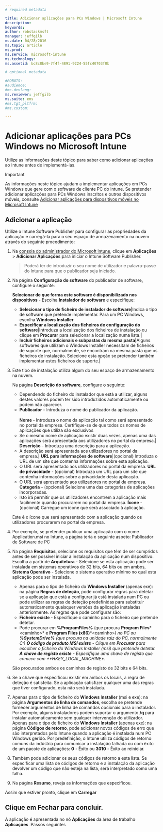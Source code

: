 ```yaml
---
# required metadata

title: Adicionar aplicações para PCs Windows | Microsoft Intune
description:
keywords:
author: robstackmsft
manager: jeffgilb
ms.date: 04/28/2016
ms.topic: article
ms.prod:
ms.service: microsoft-intune
ms.technology:
ms.assetid: bc8c8be9-7f4f-4891-9224-55fc40703f0b

# optional metadata

#ROBOTS:
#audience:
#ms.devlang:
ms.reviewer: jeffgilb
ms.suite: ems
#ms.tgt_pltfrm:
#ms.custom:

---
```


# Adicionar aplicações para PCs Windows no Microsoft Intune

Utilize as informações deste tópico para saber como adicionar aplicações ao Intune antes de implementá-las.

> [!IMPORTANT]
> As informações neste tópico ajudam a implementar aplicações em PCs Windows que gere com o software de cliente PC do Intune. Se pretender adicionar aplicações para PCs Windows inscritos e outros dispositivos móveis, consulte [Adicionar aplicações para dispositivos móveis no Microsoft Intune](add-apps-for-mobile-devices-in-microsoft-intune.md)


## Adicionar a aplicação
Utilize o Intune Software Publisher para configurar as propriedades da aplicação e carregá-la para o seu espaço de armazenamento na nuvem através do seguinte procedimento:

1.  Na [consola do administrador do Microsoft Intune](https://manage.microsoft.com), clique em **Aplicações** &gt; **Adicionar Aplicações** para iniciar o Intune Software Publisher.

    > Poderá ter de introduzir o seu nome de utilizador e palavra-passe do Intune para que o publicador seja iniciado.



2.  Na página **Configuração do software** do publicador de software, configure o seguinte:

    **Selecionar de que forma este software é disponibilizado nos dispositivos** - Escolha **Instalador de software** e especifique:

    - **Selecionar o tipo de ficheiro de instalador de software**|Indica o tipo de software que pretende implementar. Para um PC Windows, escolha **Windows Installer**
    - **Especificar a localização dos ficheiros de configuração do software**|Introduza a localização dos ficheiros de instalação ou clique em **Procurar** para selecionar a localização numa lista.|
    - **Incluir ficheiros adicionais e subpastas da mesma pasta**|Alguns softwares que utilizam o Windows Installer necessitam de ficheiros de suporte que, normalmente, se encontram na mesma pasta que os ficheiros de instalação. Selecione esta opção se pretender também implementar estes ficheiros de suporte.|

3.  Este tipo de instalação utiliza algum do seu espaço de armazenamento na nuvem.

    Na página **Descrição do software**, configure o seguinte:

    - Dependendo do ficheiro do instalador que está a utilizar, alguns destes valores podem ter sido introduzidos automaticamente ou podem não aparecer.
    - **Publicador** - Introduza o nome do publicador da aplicação.<br /><br />**Nome** - Introduza o nome da aplicação tal como será apresentado no portal da empresa. Certifique-se de que todos os nomes de aplicações que utiliza são exclusivos.
    - Se o mesmo nome de aplicação existir duas vezes, apenas uma das aplicações será apresentada aos utilizadores no portal da empresa.| **Descrição** - Introduza uma descrição para a aplicação.
    - A descrição será apresentada aos utilizadores no portal da empresa.| **URL para informações de software**|(opcional) Introduza o URL de um site que contenha informações sobre esta aplicação.
    - O URL será apresentado aos utilizadores no portal da empresa. **URL de privacidade** - (opcional) Introduza um URL para um site que contenha informações sobre a privacidade desta aplicação.
    - O URL será apresentado aos utilizadores no portal da empresa. **Categoria** - (opcional) Selecione uma das categorias de aplicações incorporadas.
    - Isto irá permitir que os utilizadores encontrem a aplicação mais facilmente quando procurarem no portal da empresa. **Ícone** - (opcional) Carregue um ícone que será associado à aplicação.

    Este é o ícone que será apresentado com a aplicação quando os utilizadores procurarem no portal da empresa.

4.  Por exemplo, se pretender publicar uma aplicação com o nome Application.msi no Intune, a página teria o seguinte aspeto: Publicador de Software de PC

5.  Na página **Requisitos**, selecione os requisitos que têm de ser cumpridos antes de ser possível iniciar a instalação da aplicação num dispositivo.
    Escolha a partir de **Arquitetura** - Selecione se esta aplicação pode ser instalada em sistemas operativos de 32 bits, 64 bits ou em ambos, **Sistema Operativo** - Selecione o sistema operativo mínimo no qual esta aplicação pode ser instalada.
    - Apenas para o tipo de ficheiro do **Windows Installer** (apenas exe): na página **Regras de deteção**, pode configurar regras para detetar se a aplicação que está a configurar já está instalada num PC ou pode utilizar as regras de deteção predefinidas para substituir automaticamente quaisquer versões da aplicação instaladas anteriormente. As regras que pode configurar são:
    - **Ficheiro existe** - Especifique o caminho para o ficheiro que pretende detetar. 
    - Pode procurar em **%ProgramFiles%** (que procura **Program Files**\*&lt;caminho&gt;* e **Program Files (x86)**\*&lt;caminho&gt;*) no PC ou **%SystemDrive%** (que procura na unidade raiz do PC, normalmente C:) **O código de produto MSI existe** - Clique em **Procurar** para escolher o ficheiro do Windows Installer (msi) que pretende detetar. **A chave de registo existe** - Especifique uma chave de registo que comece com **HKEY_LOCAL_MACHINE\**.

    São procurados ambos os caminhos de registo de 32 bits e 64 bits.

6.  Se a chave que especificou existir em ambos os locais, a regra de deteção é satisfeita. Se a aplicação satisfizer qualquer uma das regras que tiver configurado, esta não será instalada.

7.  Apenas para o tipo de ficheiro do **Windows Installer** (msi e exe): na página **Argumentos de linha de comandos**, escolha se pretende fornecer argumentos de linha de comandos opcionais para o instalador.
    Por exemplo, alguns instaladores podem suportar o argumento **/q** para instalar automaticamente sem qualquer intervenção do utilizador. Apenas para o tipo de ficheiro do **Windows Installer** (apenas exe): na página **Códigos de retorno**, pode adicionar novos códigos de erro que são interpretados pelo Intune quando a aplicação é instalada num PC Windows gerido. Por predefinição, o Intune utiliza códigos de retorno comuns da indústria para comunicar a instalação falhada ou com êxito de um pacote de aplicações: **0** - Êxito ou **3010** - Êxito ao reiniciar.

8.  Também pode adicionar os seus códigos de retorno a esta lista. Se especificar uma lista de códigos de retorno e a instalação da aplicação devolver um código que não esteja na lista, será interpretado como uma falha.

9. Na página **Resumo**, reveja as informações que especificou.

Assim que estiver pronto, clique em **Carregar**

## Clique em **Fechar** para concluir.

A aplicação é apresentada no nó **Aplicações** da área de trabalho **Aplicações**. Passos seguintes

<!--HONumber=May16_HO2-->


